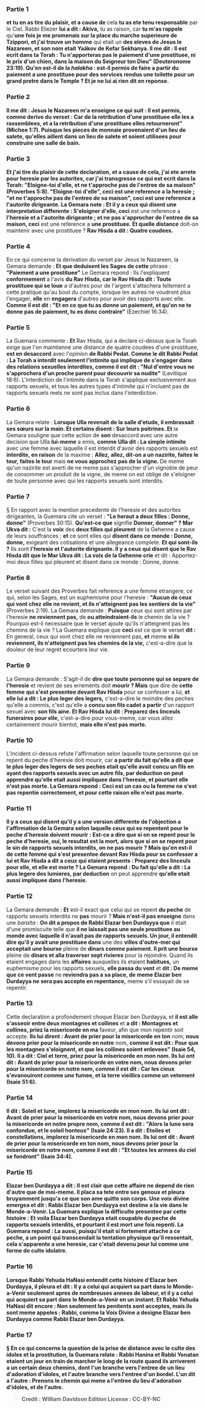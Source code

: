 
### Partie 1
<b>et tu en as tire du plaisir, et a cause de</b> cela <b>tu as ete tenu responsable</b> par le Ciel. Rabbi Eliezer <b>lui a dit : Akiva,</b> tu as raison, car <b>tu m'as rappele</b> qu'<b>une fois je me promenais sur la place du marche superieure de Tzippori, et j'ai trouve un homme</b> qui etait un <b>des eleves de Jesus le Nazareen, et son nom etait Yaâkov de Kefar Sekhanya. Il me dit : Il est ecrit dans ta Torah : <b>Tu n'apporteras pas le paiement d'une prostituee,</b> ni le prix d'un chien, dans la maison du Seigneur ton Dieu" (Deuteronome 23:19). <b>Qu'en est-il</b> de la <i>halakha</i> : est-il permis de <b>faire a partir</b> du paiement a une prostituee pour des services rendus <b>une toilette pour un grand pretre</b> dans le Temple ? <b>Et je ne lui ai rien dit</b> en reponse.

### Partie 2
<b>Il me dit : Jesus le Nazareen m'a enseigne ce qui suit :</b> Il est permis, comme derive du verset : <b>Car de la retribution d'une prostituee elle les a rassemblees, et a la retribution d'une prostituee elles retourneront"</b> (Michee 1:7). Puisque les pieces de monnaie <b>provenaient d'un lieu de salete, qu'elles aillent dans un lieu de salete</b> et soient utilisees pour construire une salle de bain.

### Partie 3
<b>Et j'ai tire du plaisir de cette declaration,</b> et <b>a cause de cela, j'ai ete arrete pour heresie</b> par les autorites, car <b>j'ai transgresse ce qui est ecrit dans la Torah:</b> "Eloigne-toi d'elle, et ne t'approche pas de l'entree de sa maison" (Proverbes 5:8). <b>"Eloigne-toi d'elle", ceci</b> est une reference a la <b>heresie ; "et ne t'approche pas de l'entree de sa maison", ceci</b> est une reference a <b>l'autorite dirigeante.</b> La Gemara note : <b>Et il y a</b> ceux <b>qui disent</b> une interpretation differente : <b>S'eloigner d'elle,</b> ceci</b> est une reference a <b>l'heresie et a l'autorite dirigeante ; <b>et ne pas s'approcher de l'entree de sa maison,</b> ceci</b> est une reference a <b>une prostituee. Et quelle distance</b> doit-on maintenir avec une prostituee ? <b>Rav Hisda a dit : Quatre coudees.</b>

### Partie 4
En ce qui concerne la derivation du verset par Jesus le Nazareen, la Gemara demande : <b>Et que deduisent les Sages de cette</b> phrase : <b>"Paiement a une prostituee"</b> Le Gemara repond : Ils l'expliquent <b>conformement</b> a l'avis <b>du Rav Hisda, car le Rav Hisda dit : Toute prostituee qui se loue</b> a d'autres pour de l'argent s'attachera tellement a cette pratique qu'au bout du compte,</b> lorsque les autres ne voudront plus l'engager, <b>elle</b> en <b>engagera</b> d'autres pour avoir des rapports avec elle. <b>Comme il est dit : "Et en ce que tu as donne un paiement, et qu'on ne te donne pas de paiement, tu es donc contraire"</b> (Ezechiel 16:34).

### Partie 5
La Guemara commente : <b>Et</b> Rav Hisda, qui a declare ci-dessus que la Torah exige que l'on maintienne une distance de quatre coudees d'une prostituee, <b>est en desaccord</b> avec l'opinion <b>de Rabbi Pedat. Comme le dit Rabbi Pedat : La Torah a interdit seulement l'intimite qui implique de s'engager dans des relations sexuelles interdites, comme il est dit : "Nul d'entre vous ne s'approchera d'un proche parent pour decouvrir sa nudite"</b> (Levitique 18:6). L'interdiction de l'intimite dans la Torah s'applique exclusivement aux rapports sexuels, et tous les autres types d'intimite qui n'incluent pas de rapports sexuels reels ne sont pas inclus dans l'interdiction.

### Partie 6
La Gemara relate : <b>Lorsque Ulla revenait de la salle d'etude, il embrassait ses sœurs sur la main. Et certains disent : Sur leurs poitrines. Et</b> la Gemara souligne que cette action de <b>son</b> desaccord avec</b> une autre decision que Ulla <b>lui-meme</b> a emis, <b>comme Ulla dit : La simple intimite</b> avec une femme avec laquelle il est interdit d'avoir des rapports sexuels est <b>interdite, en raison</b> de la maxime : <b>Allez, allez, dit-on a un nazirite, faites le tour, faites le tour</b> mais <b>ne vous approchez pas de la vigne. </b> De meme qu'un nazirite est averti de ne meme pas s'approcher d'un vignoble de peur de consommer un produit de la vigne, de meme on est oblige de s'eloigner de toute personne avec qui les rapports sexuels sont interdits.

### Partie 7
§ En rapport avec la mention precedente de l'heresie et des autorites dirigeantes, la Guemara cite un verset : <b>"Le heraut a deux filles : Donne, donne"</b> (Proverbes 30:15). <b>Qu'est-ce que</b> signifie <b>Donner, donner" ? Mar Ukva dit :</b> C'est la <b>voix</b> des <b>deux filles qui pleurent</b> de la Gehenne</b> a cause de leurs souffrances ; <b>et</b> ce sont elles qui <b>disent dans ce monde : Donne, donne,</b> exigeant des cotisations et une allegeance complete. <b>Et qui sont-ils ?</b> Ils sont <b>l'heresie et l'autorite dirigeante. Il y a ceux qui disent que le Rav Hisda dit que le Mar Ukva dit : La voix de la Gehenne crie</b> et dit : Apportez-moi deux filles qui pleurent et disent dans ce monde : Donne, donne.</b>

### Partie 8
Le verset suivant des Proverbes fait reference a une femme etrangere, ce qui, selon les Sages, est un euphemisme pour l'heresie : <b>"Aucun de ceux qui vont chez elle ne revient, et ils n'atteignent pas les sentiers de la vie"</b> (Proverbes 2:19). La Gemara demande : <b>Puisque</b> ceux qui sont attires par l'heresie <b>ne reviennent pas,</b> de <b>ou atteindraient-ils</b> le chemin de la vie ? Pourquoi est-il necessaire que le verset ajoute qu'ils n'atteignent pas les chemins de la vie ? La Guemara explique que <b>ceci</b> est ce que le verset <b>dit :</b> En general, ceux qui vont chez elle ne reviennent pas, <b>et</b> meme <b>si ils reviennent, ils n'atteignent pas les chemins de la vie,</b> c'est-a-dire que la douleur de leur regret ecourtera leur vie.

### Partie 9
La Gemara demande : S'agit-il de <b>dire que toute personne qui se separe</b> <b>de l'heresie</b> et revient de ses errements doit <b>mourir ? Mais</b> que dire de <b>cette femme</b> <b>qui s'est presentee devant Rav Hisda</b> pour se confesser a lui, <b>et elle lui a dit : Le plus leger des legers,</b> c'est-a-dire le moindre des peches qu'elle a commis, c'est qu'elle a <b>concu son fils cadet a partir</b> d'un rapport sexuel avec <b>son fils aine. Et Rav Hisda lui dit : Preparez des linceuls funeraires pour elle,</b> c'est-a-dire pour vous-meme, car vous allez certainement mourir bientot, <b>mais elle n'est pas morte.</b>

### Partie 10
L'incident ci-dessus refute l'affirmation selon laquelle toute personne qui se repent du peche d'heresie doit mourir, car <b>a partir du fait <b>qu'elle a dit</b> que <b>le plus leger des legers</b> de ses peches etait qu'elle <b>avait concu</b> un fils en ayant des rapports sexuels avec un autre fils, <b>par deduction</b> on peut apprendre <b>qu'elle etait aussi impliquee dans l'heresie,</b> et pourtant elle n'est pas morte. La Gemara repond : <b>Ceci</b> est un cas <b>ou</b> la femme <b>ne s'est pas repentie correctement, et pour cette</b> raison <b>elle n'est pas morte.</b>

### Partie 11
<b>Il y a</b> ceux <b>qui disent</b> qu'il y a une version differente de l'objection a l'affirmation de la Gemara selon laquelle ceux qui se repentent pour le peche d'heresie doivent mourir : Est-ce a dire que si on se repent <b>pour</b> le peche d'<b>heresie, oui,</b> le resultat est la mort, alors que si on se repent <b>pour</b> le <b>sin</b> de rapports sexuels interdits, on ne <b>pas</b> mourir ? <b>Mais</b> qu'en est-il de <b>cette</b> femme <b>qui s'est presentee devant Rav Hisda</b> pour se confesser a lui <b>et Rav Hisda a dit a</b> ceux qui etaient presents : <b>Preparez des linceuls pour elle, et elle est morte ?</b> La Gemara repond : <b>Du fait</b> qu'elle a dit : La plus legere des lumieres, par deduction</b> on peut apprendre <b>qu'elle etait aussi impliquee dans l'heresie.</b>

### Partie 12
La Gemara demande : <b>Et</b> est-il exact que celui qui se repent <b>du peche</b> de rapports sexuels interdits ne <b>pas</b> mourir ? <b>Mais n'est-il pas enseigne</b> dans une <i>baraita</i> : <b>On dit a propos de Rabbi Elazar ben Durdayya que</b> il etait d'une promiscuite telle que <b>il ne laissait pas une seule prostituee au monde avec laquelle il n'avait pas de rapports sexuels. Un jour, il entendit dire qu'il y avait une prostituee dans</b> une des <b>villes d'outre-mer qui acceptait une bourse</b> pleine de <b>dinars comme paiement. Il prit une bourse</b> pleine de <b>dinars et alla traverser sept rivieres</b> pour la rejoindre. Quand</b> ils etaient engages dans les <b>affaires</b> auxquelles ils etaient <b>habitues,</b> un euphemisme pour les rapports sexuels, <b>elle passa du vent</b> et <b>dit : De meme que ce vent passe</b> ne <b>reviendra pas a sa place, de meme Elazar ben Durdayya ne sera pas accepte en repentance,</b> meme s'il essayait de se repentir.

### Partie 13
Cette declaration a profondement choque Elazar ben Durdayya, et <b>il est alle s'asseoir entre deux montagnes et collines</b> et <b>a dit : Montagnes et collines, priez la misericorde en ma</b> faveur, afin que mon repentir soit accepte. <b>Ils lui dirent : Avant de prier pour la misericorde en ton</b> nom, <b>nous devons prier pour la misericorde en notre</b> nom, <b>comme il est dit : <b>Pour que les montagnes s'eloignent, et que les collines soient enlevees"</b> (Isaie 54, 10). <b>Il a dit : Ciel et terre, priez pour la misericorde en mon</b> nom. <b>Ils lui ont dit</b> : <b>Avant de prier pour la misericorde en votre</b> nom, <b>nous devons prier pour la misericorde en notre</b> nom, <b>comme il est dit : <b>Car les cieux s'evanouiront comme une fumee, et la terre vieillira comme un vetement</b> (Isaie 51:6).

### Partie 14
<b>Il dit : Soleil et lune, implorez la misericorde en mon</b> nom. <b>Ils lui ont dit : Avant de prier pour la misericorde en votre</b> nom, <b>nous devons prier pour la misericorde en notre propre</b> nom, <b>comme il est dit : "Alors la lune sera confondue, et le soleil honteux"</b> (Isaie 24:23). <b>Il a dit : Etoiles et constellations, implorez la misericorde en mon</b> nom. <b>Ils lui ont dit : Avant de prier pour la misericorde en ton</b> nom, <b>nous devons prier pour la misericorde en notre</b> nom, <b>comme il est dit : "Et toutes les armees du ciel se fondront"</b> (Isaie 34:4).

### Partie 15
Elazar ben Durdayya <b>a dit :</b> Il est clair que <b>cette affaire ne depend de rien d'autre que de moi-meme. Il placa sa tete entre ses genoux et pleura bruyamment jusqu'a ce que son ame quitte</b> son corps. <b>Une voix divine emergea et dit : Rabbi Elazar ben Durdayya est destine a la vie dans le Monde-a-Venir.</b> La Guemara explique la difficulte presentee par cette histoire : <b>Et voila</b> Elazar ben Durdayya <b>etait</b> coupable du <b>peche</b> de rapports sexuels interdits, <b>et</b> pourtant <b>il est mort</b> une fois repenti. La Guemara repond : <b>La aussi, puisqu'il etait si fortement attache</b> a ce peche, a un point qui transcendait la tentation physique qu'il ressentait, <b>cela s'apparente a une heresie,</b> car c'etait devenu pour lui comme une forme de culte idolatre.

### Partie 16
Lorsque <b>Rabbi</b> Yehuda HaNasi entendit cette histoire d'Elazar ben Durdayya, <b>il pleura et dit : Il y a</b> celui qui <b>acquiert sa</b> part dans le Monde-a-Venir seulement <b>apres de nombreuses annees</b> de labeur, <b>et il y a</b> celui qui <b>acquiert sa</b> part dans le Monde-a-Venir <b>en un instant. Et Rabbi</b> Yehuda HaNasi dit encore : Non seulement les penitents sont acceptes, mais ils sont meme appeles : Rabbi,</b> comme la Voix Divine a designe Elazar ben Durdayya comme Rabbi Elazar ben Durdayya.

### Partie 17
§ En ce qui concerne la question de la prise de distance avec le culte des idoles et la prostitution, la Guemara relate : <b>Rabbi Hanina et Rabbi Yonatan etaient</b> un jour <b>en train de marcher le long de la route</b> quand <b>ils arriverent a un certain deux chemins, dont l'un</b> <b>branche vers l'entree de</b> un lieu d'<b>adoration d'idoles, et</b> l'autre <b>branche vers l'entree d'un bordel. L'un dit a l'autre : Prenons</b> le chemin qui mene a <b>l'entree</b> du lieu <b>d'adoration d'idoles,</b> et de l'autre.

>Credit : William Davidson Edition
>License : CC-BY-NC